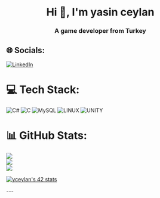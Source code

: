 <h1 align="center">Hi 👋, I'm yasin ceylan</h1>
<h3 align="center">A game developer from Turkey</h3>

## 🌐 Socials:
[![LinkedIn](https://img.shields.io/badge/LinkedIn-%230077B5.svg?logo=linkedin&logoColor=white)](https://linkedin.com/in/yasincey)

# 💻 Tech Stack:
![C#](https://img.shields.io/badge/c%23-%23239120.svg?style=flat&logo=c-sharp&logoColor=white) ![C](https://img.shields.io/badge/c-%2300599C.svg?style=flat&logo=c&logoColor=white) ![MySQL](https://img.shields.io/badge/mysql-%2300f.svg?style=flat&logo=mysql&logoColor=white) ![LINUX](https://img.shields.io/badge/Linux-FCC624?style=flat&logo=linux&logoColor=black) ![UNITY](https://img.shields.io/badge/Unity-%2320232a.svg?style=flat&logo=unity&logoColor=white)
# 📊 GitHub Stats:
![](https://github-readme-stats.vercel.app/api?username=yasincey&theme=radical&hide_border=false&include_all_commits=true&count_private=true)<br/>
![](https://github-readme-streak-stats.herokuapp.com/?user=yasincey&theme=radical&hide_border=false)<br/>
![](https://github-readme-stats.vercel.app/api/top-langs/?username=yasincey&theme=radical&hide_border=false&include_all_commits=true&count_private=true&layout=compact)

<p><a href="https://github.com/JaeSeoKim/badge42"><img src="https://badge42.vercel.app/api/v2/clif4b7as005408mfs8nbdb9j/stats?cursusId=21&coalitionId=198" alt="yceylan's 42 stats" /></a> </p>
---
